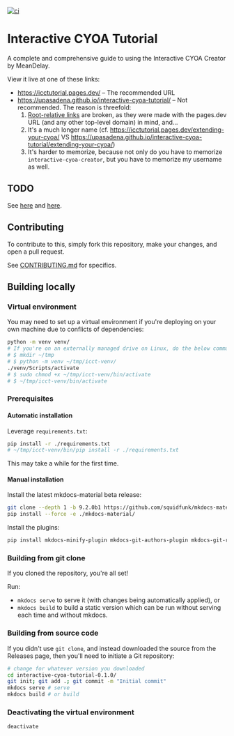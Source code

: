 [![ci]][ci_link]

# Interactive CYOA Tutorial
A complete and comprehensive guide to using the Interactive CYOA Creator by
MeanDelay.

View it live at one of these links:
* https://icctutorial.pages.dev/ – The recommended URL
* https://upasadena.github.io/interactive-cyoa-tutorial/ – Not recommended. The
  reason is threefold:
    1. [Root-relative links][rrl] are broken, as they were made with the
       pages.dev URL (and any other top-level domain) in mind, and…
    2. It's a much longer name (cf.
    https://icctutorial.pages.dev/extending-your-cyoa/ VS
    https://upasadena.github.io/interactive-cyoa-tutorial/extending-your-cyoa/)
    3. It's harder to memorize, because not only do you have to memorize
       `interactive-cyoa-creator`, but you have to memorize my username as
       well.

## TODO
See [here](./docs/appendix/about.md#todo) and [here][gh-todo].

[gh-todo]: https://github.com/upasadena/interactive-cyoa-tutorial/issues/2

## Contributing
To contribute to this, simply fork this repository, make your changes, and
open a pull request.

See [CONTRIBUTING.md](./CONTRIBUTING.md) for specifics.

## Building locally
### Virtual environment
You may need to set up a virtual environment if you're deploying on your own
machine due to conflicts of dependencies:

```sh
python -m venv venv/
# If you're on an externally managed drive on Linux, do the below command
# $ mkdir ~/tmp
# $ python -m venv ~/tmp/icct-venv/
./venv/Scripts/activate
# $ sudo chmod +x ~/tmp/icct-venv/bin/activate
# $ ~/tmp/icct-venv/bin/activate
```

### Prerequisites
#### Automatic installation
Leverage `requirements.txt`:

```sh
pip install -r ./requirements.txt
# ~/tmp/icct-venv/bin/pip install -r ./requirements.txt
```

This may take a while for the first time.

#### Manual installation
Install the latest mkdocs-material beta release:

```sh
git clone --depth 1 -b 9.2.0b1 https://github.com/squidfunk/mkdocs-material/
pip install --force -e ./mkdocs-material/
```

Install the plugins:

```sh
pip install mkdocs-minify-plugin mkdocs-git-authors-plugin mkdocs-git-revision-date-localized-plugin
```

### Building from git clone
If you cloned the repository, you're all set!

Run:
* `mkdocs serve` to serve it (with changes being automatically applied), or
* `mkdocs build` to build a static version which can be run without serving
each time and without mkdocs.

### Building from source code
If you didn't use `git clone`, and instead downloaded the source from the
Releases page, then you'll need to initiate a Git repository:

```sh
# change for whatever version you downloaded
cd interactive-cyoa-tutorial-0.1.0/
git init; git add .; git commit -m "Initial commit"
mkdocs serve # serve
mkdocs build # or build
```

### Deactivating the virtual environment

```sh
deactivate
```

<!-- URLs -->
[ci]: https://github.com/upasadena/interactive-cyoa-tutorial/actions/workflows/ci.yml/badge.svg
[ci_link]: https://github.com/upasadena/interactive-cyoa-tutorial/actions/workflows/ci.yml
[rrl]: https://mor10.com/html-basics-hyperlink-syntax-absolute-relative-and-root-relative/

<!-- BUFFER -->
